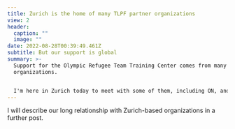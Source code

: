```yaml
---
title: Zurich is the home of many TLPF partner organizations
view: 2
header:
  caption: ""
  image: ""
date: 2022-08-28T00:39:49.461Z
subtitle: But our support is global
summary: >-
  Support for the Olympic Refugee Team Training Center comes from many partner
  organizations.


  I'm here in Zurich today to meet with some of them, including ON, and Australian-based peace organizations.
---
```

I will describe our long relationship with Zurich-based organizations in a further post.